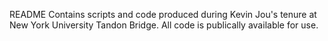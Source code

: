 README
Contains scripts and code produced during Kevin Jou's tenure at New York University Tandon Bridge.
All code is publically available for use.
